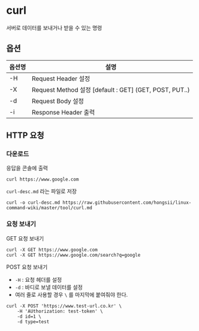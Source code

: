 # curl

서버로 데이터를 보내거나 받을 수 있는 명령

## 옵션

| 옵션명 | 설명        |
|:-------|-------------| 
| -H     | Request Header 설정 |
| -X     | Request Method 설정 [default : GET] (GET, POST, PUT..)  |
| -d     | Request Body 설정 |
| -i     | Response Header 출력 |

## HTTP 요청

### 다운로드

응답을 콘솔에 출력

``` shell
curl https://www.google.com 
```

`curl-desc.md` 라는 파일로 저장

``` shell
curl -o curl-desc.md https://raw.githubusercontent.com/hongsii/linux-command-wiki/master/tool/curl.md
```

### 요청 보내기

GET 요청 보내기

``` shell
curl -X GET https://www.google.com
curl -X GET https://www.google.com/search?q=google
```

POST 요청 보내기

* `-H` : 요청 헤더를 설정
* `-d` : 바디로 보낼 데이터를 설정
* 여러 줄로 사용할 경우 `\` 를 마지막에 붙여줘야 한다.

``` shell
curl -X POST 'https://www.test-url.co.kr' \
    -H 'AUthorization: test-token' \
    -d id=1 \
    -d type=test
```
